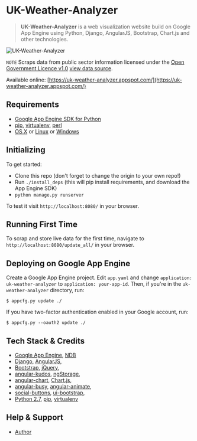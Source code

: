 UK-Weather-Analyzer
========

> **UK-Weather-Analyzer** is a web visualization website build on Google App Engine using Python, Django, AngularJS, Bootstrap, Chart.js and other technologies.

![UK-Weather-Analyzer](https://raw.githubusercontent.com/yashrajsingh/uk-weather-analyzer/master/uk_weather_analyzer/static/uk_weather_analyzer/images/logo.png)

`NOTE` Scraps data from public sector information licensed under the [Open Government Licence v1.0](http://www.nationalarchives.gov.uk/doc/open-government-licence/) [view data source](http://www.metoffice.gov.uk/climate/uk/datasets/#). 

Available online:
[https://uk-weather-analyzer.appspot.com/](https://uk-weather-analyzer.appspot.com/)

Requirements
------------

  - [Google App Engine SDK for Python][]
  - [pip][], [virtualenv][], [perl][]
  - [OS X][] or [Linux][] or [Windows][]


Initializing
-----------------------------------
To get started:

 - Clone this repo (don't forget to change the origin to your own repo!)
 - Run `./install_deps` (this will pip install requirements, and download the App Engine SDK)
 - `python manage.py runserver`


To test it visit `http://localhost:8080/` in your browser.


Running First Time
------------------------------------

To scrap and store live data for the first time, navigate to `http://localhost:8080/update_all/` in your browser.


Deploying on Google App Engine
------------------------------

Create a Google App Engine project. Edit `app.yaml` and change `application: uk-weather-analyzer` to `application: your-app-id`. 
Then, if you're in the `uk-weather-analyzer` directory, run:

    $ appcfg.py update ./

If you have two-factor authentication enabled in your Google account, run:

    $ appcfg.py --oauth2 update ./


Tech Stack & Credits
----------

  - [Google App Engine][], [NDB][]
  - [Django][], [AngularJS][],
  - [Bootstrap][], [jQuery][], 
  - [angular-kudos][], [ngStorage][], 
  - [angular-chart][], [Chart.js][], 
  - [angular-busy][], [angular-animate][], 
  - [social-buttons][], [ui-bootstrap][], 
  - [Python 2.7][], [pip][], [virtualenv][]

Help & Support
----------
  - [Author][]

[bootstrap]: http://getbootstrap.com/
[google app engine sdk for python]: https://developers.google.com/appengine/downloads
[google app engine]: https://developers.google.com/appengine/
[jquery]: https://jquery.com/
[linux]: http://www.ubuntu.com
[ndb]: https://developers.google.com/appengine/docs/python/ndb/
[os x]: http://www.apple.com/osx/
[pip]: http://www.pip-installer.org/
[python 2.7]: https://developers.google.com/appengine/docs/python/python27/using27
[virtualenv]: http://www.virtualenv.org/
[windows]: http://windows.microsoft.com/
[perl]: https://www.perl.org/
[Django]: https://www.djangoproject.com/
[Djangae]: https://github.com/potatolondon/djangae
[AngularJS]: https://angularjs.org/
[angular-kudos]: https://github.com/oojr/inspiration
[ngStorage]: https://github.com/gsklee/ngStorage
[angular-chart]: https://jtblin.github.io/angular-chart.js/
[Chart.js]: https://www.chartjs.org
[angular-busy]: http://cgross.github.io/angular-busy/
[angular-animate]: https://docs.angularjs.org/guide/animations
[social-buttons]: https://github.com/carrot/share-button
[ui-bootstrap]: https://angular-ui.github.io/bootstrap/
[Author]: http://yashrajsingh.net/
